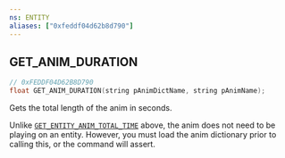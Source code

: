 ```yaml
---
ns: ENTITY
aliases: ["0xfeddf04d62b8d790"]
---
```

## GET_ANIM_DURATION

```c
// 0xFEDDF04D62B8D790
float GET_ANIM_DURATION(string pAnimDictName, string pAnimName);
```

Gets the total length of the anim in seconds.

Unlike [`GET_ENTITY_ANIM_TOTAL_TIME`](#_0x50BD2730B191E360) above, the anim does not need to be playing on an entity. However, you must load the anim dictionary prior to calling this, or the command will assert.

